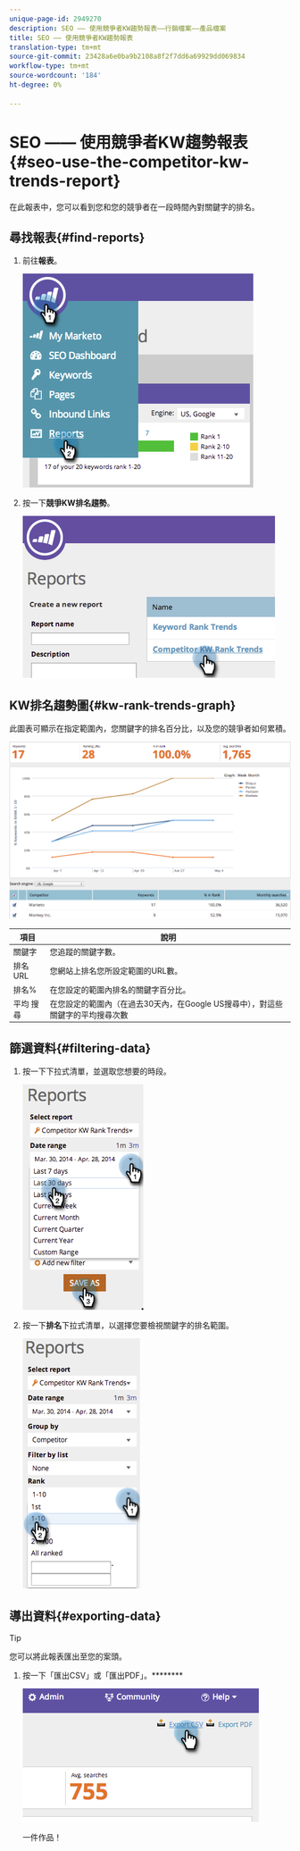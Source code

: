 ```yaml
---
unique-page-id: 2949270
description: SEO —— 使用競爭者KW趨勢報表——行銷檔案——產品檔案
title: SEO —— 使用競爭者KW趨勢報表
translation-type: tm+mt
source-git-commit: 23428a6e0ba9b2108a8f2f7dd6a69929dd069834
workflow-type: tm+mt
source-wordcount: '184'
ht-degree: 0%

---
```



# SEO —— 使用競爭者KW趨勢報表{#seo-use-the-competitor-kw-trends-report}

在此報表中，您可以看到您和您的競爭者在一段時間內對關鍵字的排名。

## 尋找報表{#find-reports}

1. 前往&#x200B;**報表**。

   ![](assets/image2014-9-18-14-3a6-3a18.png)

1. 按一下&#x200B;**競爭KW排名趨勢**。

   ![](assets/image2014-9-18-14-3a6-3a37.png)

## KW排名趨勢圖{#kw-rank-trends-graph}

此圖表可顯示在指定範圍內，您關鍵字的排名百分比，以及您的競爭者如何累積。

![](assets/image2014-9-18-14-3a7-3a1.png)

| 項目 | 說明 |
|---|---|
| 關鍵字 | 您追蹤的關鍵字數。 |
| 排名URL | 您網站上排名您所設定範圍的URL數。 |
| 排名% | 在您設定的範圍內排名的關鍵字百分比。 |
| 平均 搜尋 | 在您設定的範圍內（在過去30天內，在Google US搜尋中），對這些關鍵字的平均搜尋次數 |

## 篩選資料{#filtering-data}

1. 按一下下拉式清單，並選取您想要的時段。

   ![](assets/image2014-9-18-14-3a7-3a17.png)

1. 按一下&#x200B;**排名**&#x200B;下拉式清單，以選擇您要檢視關鍵字的排名範圍。

   ![](assets/image2014-9-18-14-3a8-3a26.png)

## 導出資料{#exporting-data}

>[!TIP]
>
>您可以將此報表匯出至您的案頭。

1. 按一下「匯出CSV」或「匯出PDF」。********

   ![](assets/image2014-9-18-14-3a9-3a49.png)

   一件作品！

